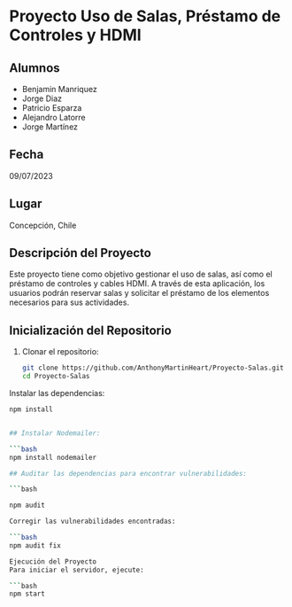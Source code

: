 # Proyecto Uso de Salas, Préstamo de Controles y HDMI

## Alumnos
- Benjamin Manriquez
- Jorge Diaz
- Patricio Esparza
- Alejandro Latorre
- Jorge Martínez

## Fecha
09/07/2023

## Lugar
Concepción, Chile

## Descripción del Proyecto
Este proyecto tiene como objetivo gestionar el uso de salas, así como el préstamo de controles y cables HDMI. A través de esta aplicación, los usuarios podrán reservar salas y solicitar el préstamo de los elementos necesarios para sus actividades.

## Inicialización del Repositorio

1. Clonar el repositorio:
   ```bash
   git clone https://github.com/AnthonyMartinHeart/Proyecto-Salas.git
   cd Proyecto-Salas
Instalar las dependencias:

```bash
npm install


## Instalar Nodemailer:

```bash
npm install nodemailer

## Auditar las dependencias para encontrar vulnerabilidades:

```bash

npm audit

Corregir las vulnerabilidades encontradas:

```bash
npm audit fix

Ejecución del Proyecto
Para iniciar el servidor, ejecute:

```bash
npm start
